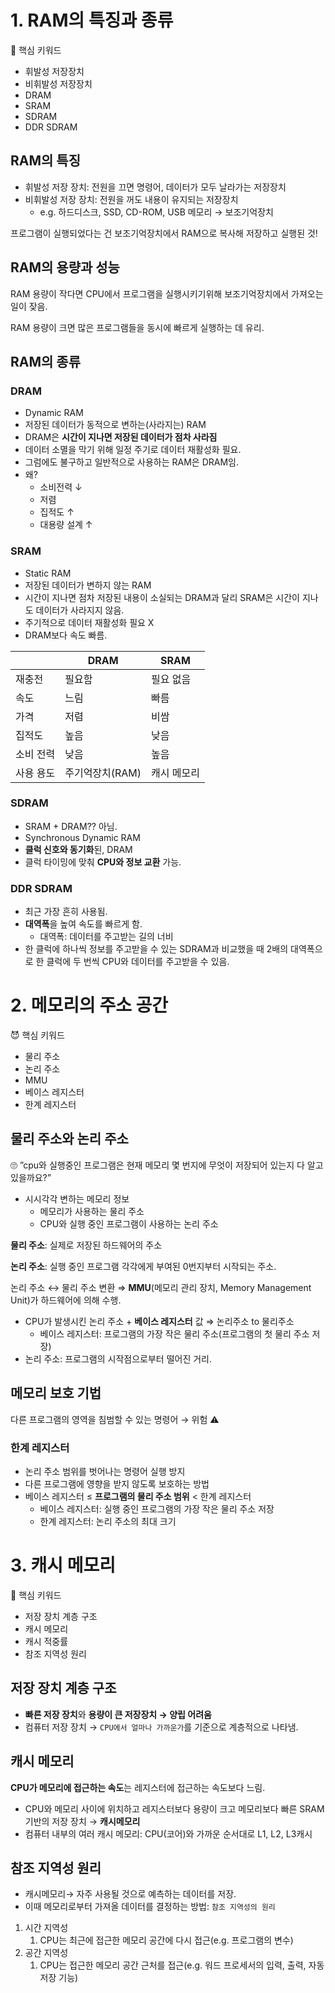 # 1. RAM의 특징과 종류

🥹 핵심 키워드

- 휘발성 저장장치
- 비휘발성 저장장치
- DRAM
- SRAM
- SDRAM
- DDR SDRAM

## RAM의 특징

- 휘발성 저장 장치: 전원을 끄면 명령어, 데이터가 모두 날라가는 저장장치
- 비휘발성 저장 장치: 전원을 꺼도 내용이 유지되는 저장장치
  - e.g. 하드디스크, SSD, CD-ROM, USB 메모리 → 보조기억장치

프로그램이 실행되었다는 건 보조기억장치에서 RAM으로 복사해 저장하고 실행된 것!

## RAM의 용량과 성능

RAM 용량이 작다면 CPU에서 프로그램을 실행시키기위해 보조기억장치에서 가져오는 일이 잦음.

RAM 용량이 크면 많은 프로그램들을 동시에 빠르게 실행하는 데 유리.

## RAM의 종류

### DRAM

- Dynamic RAM
- 저장된 데이터가 동적으로 변하는(사라지는) RAM
- DRAM은 **시간이 지나면 저장된 데이터가 점차 사라짐**
- 데이터 소멸을 막기 위해 일정 주기로 데이터 재활성화 필요.
- 그럼에도 불구하고 일반적으로 사용하는 RAM은 DRAM임.
- 왜?
  - 소비전력 ↓
  - 저렴
  - 집적도 ↑
  - 대용량 설계 ↑

### SRAM

- Static RAM
- 저장된 데이터가 변하지 않는 RAM
- 시간이 지나면 점차 저장된 내용이 소실되는 DRAM과 달리 SRAM은 시간이 지나도 데이터가 사라지지 않음.
- 주기적으로 데이터 재활성화 필요 X
- DRAM보다 속도 빠름.

|           | DRAM            | SRAM        |
| --------- | --------------- | ----------- |
| 재충전    | 필요함          | 필요 없음   |
| 속도      | 느림            | 빠름        |
| 가격      | 저렴            | 비쌈        |
| 집적도    | 높음            | 낮음        |
| 소비 전력 | 낮음            | 높음        |
| 사용 용도 | 주기억장치(RAM) | 캐시 메모리 |

### SDRAM

- SRAM + DRAM?? 아님.
- Synchronous Dynamic RAM
- **클럭 신호와 동기화**된, DRAM
- 클럭 타이밍에 맞춰 **CPU와 정보 교환** 가능.

### DDR SDRAM

- 최근 가장 흔히 사용됨.
- **대역폭**을 높여 속도를 빠르게 함.
  - 대역폭: 데이터를 주고받는 길의 너비
- 한 클럭에 하나씩 정보를 주고받을 수 있는 SDRAM과 비교했을 때 2배의 대역폭으로 한 클럭에 두 번씩 CPU와 데이터를 주고받을 수 있음.

# 2. 메모리의 주소 공간

😈 핵심 키워드

- 물리 주소
- 논리 주소
- MMU
- 베이스 레지스터
- 한계 레지스터

## 물리 주소와 논리 주소

🙄 ”cpu와 실행중인 프로그램은 현재 메모리 몇 번지에 무엇이 저장되어 있는지 다 알고 있을까요?”

- 시시각각 변하는 메모리 정보
  - 메모리가 사용하는 물리 주소
  - CPU와 실행 중인 프로그램이 사용하는 논리 주소

**물리 주소**: 실제로 저장된 하드웨어의 주소

**논리 주소**: 실행 중인 프로그램 각각에게 부여된 0번지부터 시작되는 주소.

논리 주소 ↔ 물리 주소 변환 ⇒ **MMU**(메모리 관리 장치, Memory Management Unit)가 하드웨어에 의해 수행.

- CPU가 발생시킨 논리 주소 + **베이스 레지스터** 값 ⇒ 논리주소 to 물리주소
  - 베이스 레지스터: 프로그램의 가장 작은 물리 주소(프로그램의 첫 물리 주소 저장)
- 논리 주소: 프로그램의 시작점으로부터 떨어진 거리.

## 메모리 보호 기법

다른 프로그램의 영역을 침범할 수 있는 명령어 → 위험 ⚠️

### 한계 레지스터

- 논리 주소 범위를 벗어나는 명령어 실행 방지
- 다른 프로그램에 영향을 받지 않도록 보호하는 방법
- 베이스 레지스터 ≤ **프로그램의 물리 주소 범위** < 한계 레지스터
  - 베이스 레지스터: 실행 중인 프로그램의 가장 작은 물리 주소 저장
  - 한계 레지스터: 논리 주소의 최대 크기

# 3. 캐시 메모리

🥸 핵심 키워드

- 저장 장치 계층 구조
- 캐시 메모리
- 캐시 적중률
- 참조 지역성 원리

## 저장 장치 계층 구조

- **빠른 저장 장치**와 **용량이 큰 저장장치 → 양립 어려움**
- 컴퓨터 저장 장치 → `CPU에서 얼마나 가까운가`를 기준으로 계층적으로 나타냄.

## 캐시 메모리

**CPU가 메모리에 접근하는 속도**는 레지스터에 접근하는 속도보다 느림.

- CPU와 메모리 사이에 위치하고 레지스터보다 용량이 크고 메모리보다 빠른 SRAM 기반의 저장 장치 → **캐시메모리**
- 컴퓨터 내부의 여러 캐시 메모리: CPU(코어)와 가까운 순서대로 L1, L2, L3캐시

## 참조 지역성 원리

- 캐시메모리→ 자주 사용될 것으로 예측하는 데이터를 저장.
- 이때 메모리로부터 가져올 데이터를 결정하는 방법: `참조 지역성의 원리`

1. 시간 지역성
   1. CPU는 최근에 접근한 메모리 공간에 다시 접근(e.g. 프로그램의 변수)
2. 공간 지역성
   1. CPU는 접근한 메모리 공간 근처를 접근(e.g. 워드 프로세서의 입력, 출력, 자동 저장 기능)
